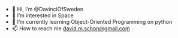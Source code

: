 - 👋 Hi, I’m @DavinciOfSweden
- 👀 I’m interested in Space
- 🌱 I’m currently learning Object-Oriented Programming on python
- 📫 How to reach me david.m.schon@gmail.com


